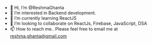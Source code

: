 - 👋 Hi, I’m @ReshmaGhanta
- 👀 I’m interested in Backend development.
- 🌱 I’m currently learning ReactJS
- 💞️ I’m looking to collaborate on ReactJs, Firebase, JavaScript, DSA
- 📫 How to reach me.. Please feel free to email me at reshma.ghanta@gmail.com

<!---
ReshmaGhanta/ReshmaGhanta is a ✨ special ✨ repository because its `README.md` (this file) appears on your GitHub profile.
You can click the Preview link to take a look at your changes.
--->
